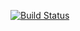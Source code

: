 [![Build Status](https://travis-ci.org/ridesver/tree.svg?branch=master)](https://travis-ci.org/ridesver/tree)
